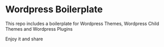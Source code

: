 # Wordpress Boilerplate

This repo includes a boilerplate for Wordpress Themes, Wordpress Child Themes and Wordpress Plugins

Enjoy it and share


